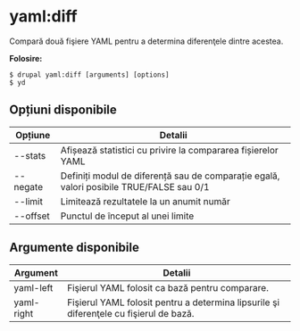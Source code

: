 # yaml:diff
Compară două fişiere YAML pentru a determina diferenţele dintre acestea.

**Folosire:**
```
$ drupal yaml:diff [arguments] [options] 
$ yd  
```

## Opțiuni disponibile
Opțiune | Detalii
-------|-------------
--stats | Afișează statistici cu privire la compararea fișierelor YAML
--negate | Definiți modul de diferență sau de comparație egală, valori posibile TRUE/FALSE sau 0/1
--limit | Limitează rezultatele la un anumit număr
--offset | Punctul de început al unei limite

## Argumente disponibile
Argument | Detalii
---------|-------------
yaml-left | Fişierul YAML folosit ca bază pentru comparare.
yaml-right | Fişierul YAML folosit pentru a determina lipsurile şi diferenţele cu fişierul de bază.
